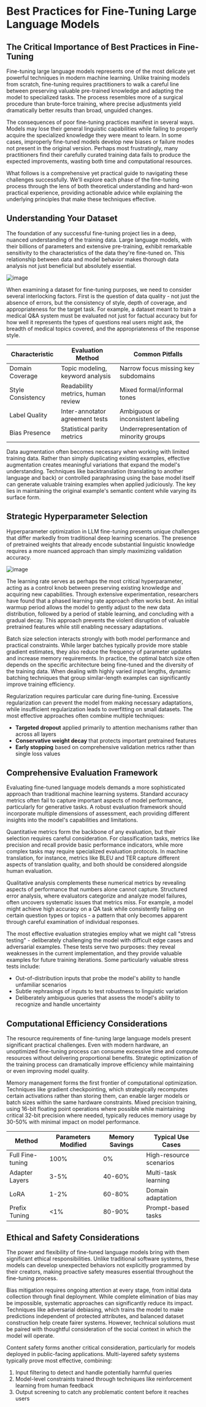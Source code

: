 # Best Practices for Fine-Tuning Large Language Models

## The Critical Importance of Best Practices in Fine-Tuning

Fine-tuning large language models represents one of the most delicate yet powerful techniques in modern machine learning. Unlike training models from scratch, fine-tuning requires practitioners to walk a careful line between preserving valuable pre-trained knowledge and adapting the model to specialized tasks. The process resembles more of a surgical procedure than brute-force training, where precise adjustments yield dramatically better results than broad, unguided changes.

The consequences of poor fine-tuning practices manifest in several ways. Models may lose their general linguistic capabilities while failing to properly acquire the specialized knowledge they were meant to learn. In some cases, improperly fine-tuned models develop new biases or failure modes not present in the original version. Perhaps most frustratingly, many practitioners find their carefully curated training data fails to produce the expected improvements, wasting both time and computational resources.

What follows is a comprehensive yet practical guide to navigating these challenges successfully. We'll explore each phase of the fine-tuning process through the lens of both theoretical understanding and hard-won practical experience, providing actionable advice while explaining the underlying principles that make these techniques effective.

## Understanding Your Dataset

The foundation of any successful fine-tuning project lies in a deep, nuanced understanding of the training data. Large language models, with their billions of parameters and extensive pre-training, exhibit remarkable sensitivity to the characteristics of the data they're fine-tuned on. This relationship between data and model behavior makes thorough data analysis not just beneficial but absolutely essential.

![image](https://github.com/user-attachments/assets/ff829bbf-3879-47b0-9323-d540de22e36c)

When examining a dataset for fine-tuning purposes, we need to consider several interlocking factors. First is the question of data quality - not just the absence of errors, but the consistency of style, depth of coverage, and appropriateness for the target task. For example, a dataset meant to train a medical Q&A system must be evaluated not just for factual accuracy but for how well it represents the types of questions real users might ask, the breadth of medical topics covered, and the appropriateness of the response style.

| Characteristic       | Evaluation Method               | Common Pitfalls                  |
|----------------------|---------------------------------|----------------------------------|
| Domain Coverage      | Topic modeling, keyword analysis| Narrow focus missing key subdomains |
| Style Consistency    | Readability metrics, human review| Mixed formal/informal tones      |
| Label Quality        | Inter-annotator agreement tests | Ambiguous or inconsistent labeling|
| Bias Presence        | Statistical parity metrics      | Underrepresentation of minority groups |

Data augmentation often becomes necessary when working with limited training data. Rather than simply duplicating existing examples, effective augmentation creates meaningful variations that expand the model's understanding. Techniques like backtranslation (translating to another language and back) or controlled paraphrasing using the base model itself can generate valuable training examples when applied judiciously. The key lies in maintaining the original example's semantic content while varying its surface form.

## Strategic Hyperparameter Selection

Hyperparameter optimization in LLM fine-tuning presents unique challenges that differ markedly from traditional deep learning scenarios. The presence of pretrained weights that already encode substantial linguistic knowledge requires a more nuanced approach than simply maximizing validation accuracy.

![image](https://github.com/user-attachments/assets/9109a303-6960-47ac-87ac-1a91b2ec3afe)


The learning rate serves as perhaps the most critical hyperparameter, acting as a control knob between preserving existing knowledge and acquiring new capabilities. Through extensive experimentation, researchers have found that a phased learning rate approach often works best. An initial warmup period allows the model to gently adjust to the new data distribution, followed by a period of stable learning, and concluding with a gradual decay. This approach prevents the violent disruption of valuable pretrained features while still enabling necessary adaptations.

Batch size selection interacts strongly with both model performance and practical constraints. While larger batches typically provide more stable gradient estimates, they also reduce the frequency of parameter updates and increase memory requirements. In practice, the optimal batch size often depends on the specific architecture being fine-tuned and the diversity of the training data. When dealing with highly varied input lengths, dynamic batching techniques that group similar-length examples can significantly improve training efficiency.

Regularization requires particular care during fine-tuning. Excessive regularization can prevent the model from making necessary adaptations, while insufficient regularization leads to overfitting on small datasets. The most effective approaches often combine multiple techniques:

- **Targeted dropout** applied primarily to attention mechanisms rather than across all layers
- **Conservative weight decay** that protects important pretrained features
- **Early stopping** based on comprehensive validation metrics rather than single loss values

## Comprehensive Evaluation Framework

Evaluating fine-tuned language models demands a more sophisticated approach than traditional machine learning systems. Standard accuracy metrics often fail to capture important aspects of model performance, particularly for generative tasks. A robust evaluation framework should incorporate multiple dimensions of assessment, each providing different insights into the model's capabilities and limitations.

Quantitative metrics form the backbone of any evaluation, but their selection requires careful consideration. For classification tasks, metrics like precision and recall provide basic performance indicators, while more complex tasks may require specialized evaluation protocols. In machine translation, for instance, metrics like BLEU and TER capture different aspects of translation quality, and both should be considered alongside human evaluation.

Qualitative analysis complements these numerical metrics by revealing aspects of performance that numbers alone cannot capture. Structured error analysis, where evaluators categorize and analyze model failures, often uncovers systematic issues that metrics miss. For example, a model might achieve high accuracy on a QA task while consistently failing on certain question types or topics - a pattern that only becomes apparent through careful examination of individual responses.

The most effective evaluation strategies employ what we might call "stress testing" - deliberately challenging the model with difficult edge cases and adversarial examples. These tests serve two purposes: they reveal weaknesses in the current implementation, and they provide valuable examples for future training iterations. Some particularly valuable stress tests include:

* Out-of-distribution inputs that probe the model's ability to handle unfamiliar scenarios
* Subtle rephrasings of inputs to test robustness to linguistic variation
* Deliberately ambiguous queries that assess the model's ability to recognize and handle uncertainty

## Computational Efficiency Considerations

The resource requirements of fine-tuning large language models present significant practical challenges. Even with modern hardware, an unoptimized fine-tuning process can consume excessive time and compute resources without delivering proportional benefits. Strategic optimization of the training process can dramatically improve efficiency while maintaining or even improving model quality.

Memory management forms the first frontier of computational optimization. Techniques like gradient checkpointing, which strategically recomputes certain activations rather than storing them, can enable larger models or batch sizes within the same hardware constraints. Mixed precision training, using 16-bit floating point operations where possible while maintaining critical 32-bit precision where needed, typically reduces memory usage by 30-50% with minimal impact on model performance.

| Method           | Parameters Modified | Memory Savings | Typical Use Cases         |
|------------------|---------------------|----------------|---------------------------|
| Full Fine-tuning | 100%                | 0%             | High-resource scenarios    |
| Adapter Layers   | 3-5%                | 40-60%         | Multi-task learning       |
| LoRA             | 1-2%                | 60-80%         | Domain adaptation         |
| Prefix Tuning    | <1%                 | 80-90%         | Prompt-based tasks        |

## Ethical and Safety Considerations

The power and flexibility of fine-tuned language models bring with them significant ethical responsibilities. Unlike traditional software systems, these models can develop unexpected behaviors not explicitly programmed by their creators, making proactive safety measures essential throughout the fine-tuning process.

Bias mitigation requires ongoing attention at every stage, from initial data collection through final deployment. While complete elimination of bias may be impossible, systematic approaches can significantly reduce its impact. Techniques like adversarial debiasing, which trains the model to make predictions independent of protected attributes, and balanced dataset construction help create fairer systems. However, technical solutions must be paired with thoughtful consideration of the social context in which the model will operate.

Content safety forms another critical consideration, particularly for models deployed in public-facing applications. Multi-layered safety systems typically prove most effective, combining:

1. Input filtering to detect and handle potentially harmful queries
2. Model-level constraints trained through techniques like reinforcement learning from human feedback
3. Output screening to catch any problematic content before it reaches users


